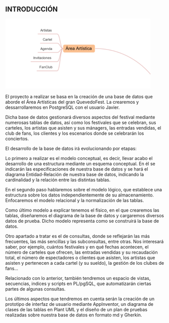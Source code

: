 ## INTRODUCCIÓN

![ImagenBBDD](../../Images/Captura.PNG)

El proyecto a realizar se basa en la creación de una base de datos que aborde el Área Artísticas del gran QuevedoFest. La crearemos y dessarrollaremos en PostgreSQL con el usuario Javier.

Dicha base de datos gestionará diversos aspectos del festival mediante numerosas tablas de datos, así como los festivales que se celebran, sus carteles, los artistas que asisten y sus mánagers, las entradas vendidas, el club de fans, los clientes y los escenarios donde se celebrarán los conciertos.

El desarrollo de la base de datos irá evolucionando por etapas:   

Lo primero a realizar es el modelo conceptual, es decir, llevar acabo el desarrollo de una estructura mediante un esquema conceptual. En él se indicarán las especificaciones de nuestra base de datos y se hará el diagrama Entidad-Relación de nuestra base de datos, indicando la cardinalidad y la relación entre las distintas tablas. 

En el segundo paso hablaremos sobre el modelo lógico, que establece una estructura sobre los datos independientemente de su almacenamiento. Enfocaremos el modelo relacional y la normalización de las tablas.  

Como último modelo a explicar tenemos el físico, en el que crearemos las tablas, diseñaremos el diagrama de la base de datos y cargaremos diversos datos de prueba. Dicho modelo representa como se construirá la base de datos. 

Otro apartado a tratar es el de consultas, donde se reflejarán las más frecuentes, las más sencillas y las subconsultas, entre otras. Nos interesará saber, por ejemplo, cuántos festivales y en qué fechas acontecen, el número de carteles que ofrecen, las entradas vendidas y su recaudación total, el número de espectadores o clientes que asisten, los artistas que asisten y pertenecen a cada cartel (y su sueldo), la gestión de los clubes de fans... 

Relacionado con lo anterior, también tendremos un espacio de vistas, secuencias, indices y scripts en PL/pgSQL, que automatizarán ciertas partes de algunas consultas.

Los últimos aspectos que tendremos en cuenta serán la creación de un prototipo de interfaz de usuario mediante AppInventor, un diagrama de clases de las tablas en Plant UML y el diseño de un plan de pruebas realizadas sobre nuestra base de datos en formato md y Gherkin.